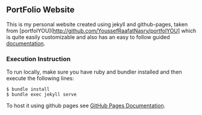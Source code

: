 ## PortFolio Website

This is my personal website created using jekyll and github-pages, taken from [portfolYOU](http://github.com/YoussefRaafatNasry/portfolYOU] which is quite easily customizable and also has an easy to follow guided [documentation](https://youssefraafatnasry.github.io/portfolYOU/docs/).

### Execution Instruction

To run locally, make sure you have ruby and bundler installed and then execute the following lines:

```
$ bundle install
$ bundle exec jekyll serve
```

To host it using github pages see [GitHub Pages Documentation](https://docs.github.com/categories/github-pages-basics/).